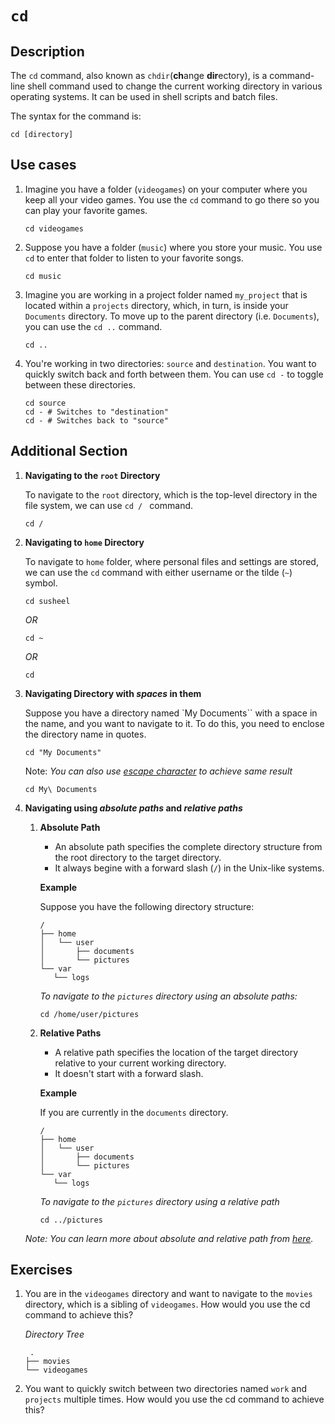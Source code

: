 # `cd`

## Description

The `cd` command, also known as `chdir`(**ch**ange **dir**ectory), is a command-line shell command used to change the current working directory in various operating systems. It can be used in shell scripts and batch files.

The syntax for the command is:

```shell
cd [directory]
```

## Use cases

1. Imagine you have a folder (`videogames`) on your computer where you keep all your video games. You use the `cd` command to go there so you can play your favorite games.

   ```shell
   cd videogames
   ```

2. Suppose you have a folder (`music`) where you store your music. You use `cd` to enter that folder to listen to your favorite songs.

   ```shell
   cd music
   ```

3. Imagine you are working in a project folder named `my_project` that is located within a `projects` directory, which, in turn, is inside your `Documents` directory. To move up to the parent directory (i.e. `Documents`), you can use the `cd ..` command.

   ```shell
   cd ..
   ```

4. You're working in two directories: `source` and `destination`. You want to quickly switch back and forth between them. You can use `cd -` to toggle between these directories.

   ```shell
   cd source
   cd - # Switches to "destination"
   cd - # Switches back to "source"
   ```

## Additional Section

1. **Navigating to the `root` Directory**

   To navigate to the `root` directory, which is the top-level directory in the file system, we can use `cd / ` command.

   ```shell
   cd /
   ```

2. **Navigating to `home` Directory**

   To navigate to `home` folder, where personal files and settings are stored, we can use the `cd` command with either username or the tilde (`~`) symbol.

   ```shell
   cd susheel
   ```

   _OR_

   ```shell
   cd ~
   ```

   _OR_

   ```shell
   cd
   ```

3. **Navigating Directory with _spaces_ in them**

   Suppose you have a directory named `My Documents`` with a space in the name, and you want to navigate to it. To do this, you need to enclose the directory name in quotes.

   ```shell
   cd "My Documents"
   ```

   Note: _You can also use [escape character](https://en.wikipedia.org/wiki/Escape_character) to achieve same result_

   ```shell
   cd My\ Documents
   ```

4. **Navigating using _absolute paths_ and _relative paths_**

   1. **Absolute Path**

      - An absolute path specifies the complete directory structure from the root directory to the target directory.
      - It always begine with a forward slash (`/`) in the Unix-like systems.

      **Example**

      Suppose you have the following directory structure:

      ```
      /
      ├── home
      │   └── user
      │       ├── documents
      │       └── pictures
      └── var
         └── logs
      ```

      _To navigate to the `pictures` directory using an absolute paths:_

      ```shell
      cd /home/user/pictures
      ```

   2. **Relative Paths**

      - A relative path specifies the location of the target directory relative to your current working directory.
      - It doesn't start with a forward slash.

      **Example**

      If you are currently in the `documents` directory.

      ```
      /
      ├── home
      │   └── user
      │       ├── documents
      │       └── pictures
      └── var
         └── logs
      ```

      _To navigate to the `pictures` directory using a relative path_

      ```shell
      cd ../pictures
      ```

   _Note: You can learn more about absolute and relative path from [here](https://www.geeksforgeeks.org/absolute-relative-pathnames-unix/)._

## Exercises

1. You are in the `videogames` directory and want to navigate to the `movies` directory, which is a sibling of `videogames`. How would you use the cd command to achieve this?

   _Directory Tree_

   ```
    .
   ├── movies
   └── videogames
   ```

2. You want to quickly switch between two directories named `work` and `projects` multiple times. How would you use the cd command to achieve this?
